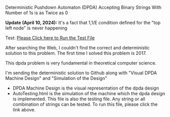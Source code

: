 Deterministic Pushdown Automaton (DPDA) Accepting Binary Strings With Number of 1s is as Twice as 0

**Update (April 10, 2024):**
It's a fact that 1,1/E condition defined for the "top left node" is never happening

Test:
[Please Click here to Run the Test File](https://rawcdn.githack.com/alperenbutun/Deterministic-PushDown-Automata-DPDA-Accepting-Binary-Strings-with-Number-of-1-is-as-Twice-as-0/0adb4c3/Auto%20Testing.html)

After searching the Web, I couldn't find the correct and deterministic solution to this problem. The first time I solved this problem is 2017.

This dpda problem is very fundamental in theoretical computer science.

I'm sending the deterministic solution to Github along with "Visual DPDA Machine Design" and "Simulation of the Design"

* DPDA Machine Design is the visual representation of the dpda design
* AutoTesting.html is the simulation of the machine which the dpda design is implemented. 
  This file is also the testing file. Any string or all combination of strings can be tested. 
  To run this file, please click the link above. 
